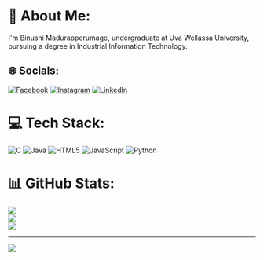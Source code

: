 # 💫 About Me:
I'm Binushi Madurapperumage, undergraduate at Uva Wellassa University, pursuing a degree in Industrial Information Technology.


## 🌐 Socials:
[![Facebook](https://img.shields.io/badge/Facebook-%231877F2.svg?logo=Facebook&logoColor=white)](https://facebook.com/binushimadurapperumage) [![Instagram](https://img.shields.io/badge/Instagram-%23E4405F.svg?logo=Instagram&logoColor=white)](https://instagram.com/nthara._) [![LinkedIn](https://img.shields.io/badge/LinkedIn-%230077B5.svg?logo=linkedin&logoColor=white)](https://linkedin.com/in/https://www.linkedin.com/in/binushimadurapperumage/) 

# 💻 Tech Stack:
![C](https://img.shields.io/badge/c-%2300599C.svg?style=for-the-badge&logo=c&logoColor=white) ![Java](https://img.shields.io/badge/java-%23ED8B00.svg?style=for-the-badge&logo=openjdk&logoColor=white) ![HTML5](https://img.shields.io/badge/html5-%23E34F26.svg?style=for-the-badge&logo=html5&logoColor=white) ![JavaScript](https://img.shields.io/badge/javascript-%23323330.svg?style=for-the-badge&logo=javascript&logoColor=%23F7DF1E) ![Python](https://img.shields.io/badge/python-3670A0?style=for-the-badge&logo=python&logoColor=ffdd54)
# 📊 GitHub Stats:
![](https://github-readme-stats.vercel.app/api?username=binushimadurapperumage&theme=dark&hide_border=false&include_all_commits=false&count_private=false)<br/>
![](https://nirzak-streak-stats.vercel.app/?user=binushimadurapperumage&theme=dark&hide_border=false)<br/>
![](https://github-readme-stats.vercel.app/api/top-langs/?username=binushimadurapperumage&theme=dark&hide_border=false&include_all_commits=false&count_private=false&layout=compact)

---
[![](https://visitcount.itsvg.in/api?id=binushimadurapperumage&icon=0&color=0)](https://visitcount.itsvg.in)

<!-- Proudly created with GPRM ( https://gprm.itsvg.in ) -->

<!--
**binushimadurapperumage/binushimadurapperumage** is a ✨ _special_ ✨ repository because its `README.md` (this file) appears on your GitHub profile.

Here are some ideas to get you started:

- 🔭 I’m currently working on ...
- 🌱 I’m currently learning ...
- 👯 I’m looking to collaborate on ...
- 🤔 I’m looking for help with ...
- 💬 Ask me about ...
- 📫 How to reach me: ...
- 😄 Pronouns: ...
- ⚡ Fun fact: ...
-->

